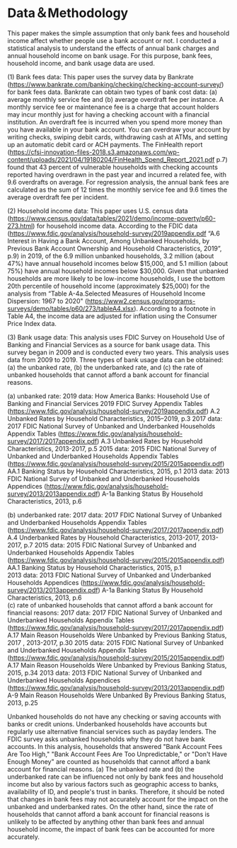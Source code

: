 # Data＆Methodology

This paper makes the simple assumption that only bank fees and household income affect whether people use a bank account or not. I conducted a statistical analysis to understand the effects of annual bank charges and annual household income on bank usage. For this purpose, bank fees, household income, and bank usage data are used.

(1) Bank fees data: This paper uses the survey data by Bankrate (https://www.bankrate.com/banking/checking/checking-account-survey/) for bank fees data. Bankrate can obtain two types of bank cost data: (a) average monthly service fee and (b) average overdraft fee per instance. A monthly service fee or maintenance fee is a charge that account holders may incur monthly just for having a checking account with a financial institution. An overdraft fee is incurred when you spend more money than you have available in your bank account. You can overdraw your account by writing checks, swiping debit cards, withdrawing cash at ATMs, and setting up an automatic debit card or ACH payments. The FinHealth report (https://cfsi-innovation-files-2018.s3.amazonaws.com/wp-content/uploads/2021/04/19180204/FinHealth_Spend_Report_2021.pdf p.7) found that 43 percent of vulnerable households with checking accounts reported having overdrawn in the past year and incurred a related fee, with 9.6 overdrafts on average. For regression analysis, the annual bank fees are calculated as the sum of 12 times the monthly service fee and 9.6 times the average overdraft fee per incident. 

(2) Household income data: This paper uses U.S. census data (https://www.census.gov/data/tables/2021/demo/income-poverty/p60-273.html) for household income data. According to the FDIC data (https://www.fdic.gov/analysis/household-survey/2019appendix.pdf “A.6 Interest in Having a Bank Account, Among Unbanked Households, by Previous Bank Account Ownership and Household Characteristics, 2019”, p.9) in 2019, of the 6.9 million unbanked households, 3.2 million (about 47%) have annual household incomes below $15,000, and 5.1 million (about 75%) have annual household incomes below $30,000. Given that unbanked households are more likely to be low-income households, I use the bottom 20th percentile of household income (approximately $25,000) for the analysis from “Table A-4a.Selected Measures of Household Income Dispersion: 1967 to 2020" (https://www2.census.gov/programs-surveys/demo/tables/p60/273/tableA4.xlsx). According to a footnote in Table A4, the income data are adjusted for inflation using the Consumer Price Index data.

(3) Bank usage data: This analysis uses FDIC Survey on Household Use of Banking and Financial Services as a source for bank usage data. This survey began in 2009 and is conducted every two years. This analysis uses data from 2009 to 2019. Three types of bank usage data can be obtained: (a) the unbanked rate,  (b) the underbanked rate, and (c) the rate of unbanked households that cannot afford a bank account for financial reasons. 

(a) unbanked rate:
   2019 data: How America Banks: Household Use of Banking and Financial Services 2019 FDIC Survey Appendix Tables
            (https://www.fdic.gov/analysis/household-survey/2019appendix.pdf) A.2 Unbanked Rates by Household Characteristics, 2015–2019, p.3
   2017 data: 2017 FDIC National Survey of Unbanked and Underbanked Households Appendix Tables
            (https://www.fdic.gov/analysis/household-survey/2017/2017appendix.pdf) A.3 Unbanked Rates by Household Characteristics, 2013-2017, p.5
   2015 data: 2015 FDIC National Survey of Unbanked and Underbanked Households Appendix Tables
            (https://www.fdic.gov/analysis/household-survey/2015/2015appendix.pdf) AA.1 Banking Status by Household Characteristics, 2015, p.1
   2013 data: 2013 FDIC National Survey of Unbanked and Underbanked Households Appendices
            (https://www.fdic.gov/analysis/household-survey/2013/2013appendix.pdf) A-1a Banking Status By Household Characteristics, 2013, p.6         
            
 (b) underbanked rate:
   2017 data: 2017 FDIC National Survey of Unbanked and Underbanked Households Appendix Tables
            (https://www.fdic.gov/analysis/household-survey/2017/2017appendix.pdf) A.4 Underbanked Rates by Household Characteristics, 2013-2017, 2013-2017, p.7
   2015 data: 2015 FDIC National Survey of Unbanked and Underbanked Households Appendix Tables
            (https://www.fdic.gov/analysis/household-survey/2015/2015appendix.pdf) AA.1 Banking Status by Household Characteristics, 2015, p.1     
   2013 data: 2013 FDIC National Survey of Unbanked and Underbanked Households Appendices
            (https://www.fdic.gov/analysis/household-survey/2013/2013appendix.pdf) A-1a Banking Status By Household Characteristics, 2013, p.6        
 (c) rate of unbanked households that cannot afford a bank account for financial reasons:
   2017 data: 2017 FDIC National Survey of Unbanked and Underbanked Households Appendix Tables
            (https://www.fdic.gov/analysis/household-survey/2017/2017appendix.pdf) A.17 Main Reason Households Were Unbanked by Previous Banking Status, 
             2017 , 2013-2017, p.30
   2015 data: 2015 FDIC National Survey of Unbanked and Underbanked Households Appendix Tables
            (https://www.fdic.gov/analysis/household-survey/2015/2015appendix.pdf) A.17 Main Reason Households Were Unbanked by Previous Banking Status, 2015, p.34        2013 data: 2013 FDIC National Survey of Unbanked and Underbanked Households Appendices
            (https://www.fdic.gov/analysis/household-survey/2013/2013appendix.pdf) A-9 Main Reason Households Were Unbanked By Previous Banking Status, 2013, p.25         
            
            
Unbanked households do not have any checking or saving accounts with banks or credit unions. Underbanked households have accounts but regularly use alternative financial services such as payday lenders.  The FDIC survey asks unbanked households why they do not have bank accounts. In this analysis, households that answered "Bank Account Fees Are Too High," "Bank Account Fees Are Too Unpredictable," or "Don't Have Enough Money" are counted as households that cannot afford a bank account for financial reasons.
(a) The unbanked rate and (b) the underbanked rate can be influenced not only by bank fees and household income but also by various factors such as geographic access to banks, availability of ID, and people's trust in banks. Therefore, it should be noted that changes in bank fees may not accurately account for the impact on the unbanked and underbanked rates. On the other hand, since the rate of households that cannot afford a bank account for financial reasons is unlikely to be affected by anything other than bank fees and annual household income, the impact of bank fees can be accounted for more accurately.

